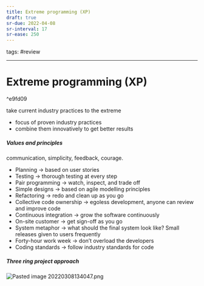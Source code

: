 ```yaml
---
title: Extreme programming (XP)
draft: true
sr-due: 2022-04-08
sr-interval: 17
sr-ease: 250
---
```



tags: #review

---

# Extreme programming (XP)

^e9fd09

take current industry practices to the extreme
- focus of proven industry practices
- combine them innovatively to get better results

##### Values and principles
communication, simplicity, feedback, courage.
- Planning -> based on user stories 
- Testing -> thorough testing at every step 
- Pair programming -> watch, inspect, and trade off 
- Simple designs -> based on agile modelling principles 
- Refactoring -> redo and clean up as you go 
- Collective code ownership -> egoless development, anyone can review and improve code 
- Continuous integration -> grow the software continuously
- On-site customer -> get sign-off as you go 
- System metaphor -> what should the final system look like? Small releases given to users frequently 
- Forty-hour work week -> don’t overload the developers 
- Coding standards -> follow industry standards for code

##### Three ring project approach
![Pasted image 20220308134047.png](None)